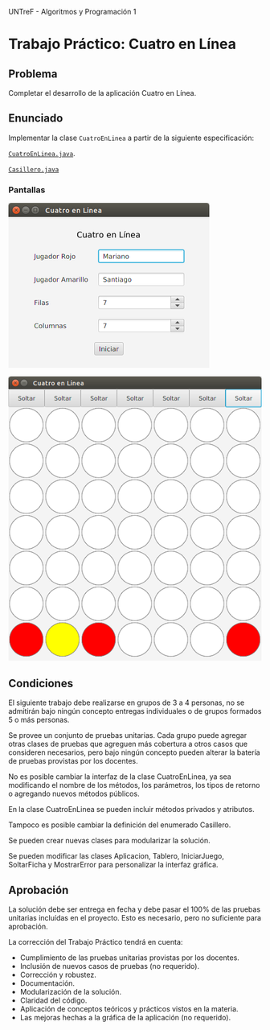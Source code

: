 UNTreF - Algoritmos y Programación 1

# Trabajo Práctico: Cuatro en Lí­nea

## Problema

Completar el desarrollo de la aplicación Cuatro en Lí­nea.

## Enunciado

Implementar la clase `CuatroEnLinea` a partir de la siguiente especificación: 

[`CuatroEnLinea.java`](./src/juego/CuatroEnLinea.java).

[`Casillero.java`](./src/juego/Casillero.java)

### Pantallas

![Inicio](./img/pantalla-inicio.png)

![Tablero](./img/pantalla-tablero.png)

## Condiciones

El siguiente trabajo debe realizarse en grupos de 3 a 4 personas, 
no se admitirán bajo ningún concepto entregas individuales o de grupos formados 5 o más personas.

Se provee un conjunto de pruebas unitarias. Cada grupo puede agregar otras clases de pruebas 
que agreguen más cobertura a otros casos que consideren necesarios, 
pero bajo ningún concepto pueden alterar la batería de pruebas provistas por los docentes.
   
No es posible cambiar la interfaz de la clase CuatroEnLinea, 
ya sea modificando el nombre de los métodos, los parámetros, los tipos de retorno o agregando nuevos métodos públicos.

En la clase CuatroEnLinea se pueden incluir métodos privados y atributos.

Tampoco es posible cambiar la definición del enumerado Casillero.

Se pueden crear nuevas clases para modularizar la solución.

Se pueden modificar las clases Aplicacion, Tablero, IniciarJuego, SoltarFicha y MostrarError para
personalizar la interfaz gráfica.

## Aprobación

La solución debe ser entrega en fecha y debe pasar el 100% de las pruebas unitarias 
incluídas en el proyecto. Esto es necesario, pero no suficiente para aprobación.

La corrección del Trabajo Práctico tendrá en cuenta:

* Cumplimiento de las pruebas unitarias provistas por los docentes.
* Inclusión de nuevos casos de pruebas (no requerido).
* Corrección y robustez.
* Documentación.
* Modularización de la solución.
* Claridad del código.
* Aplicación de conceptos teóricos y prácticos vistos en la materia.
* Las mejoras hechas a la gráfica de la aplicación (no requerido).

